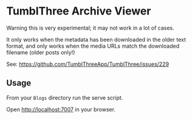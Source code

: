 # TumblThree Archive Viewer

Warning this is very experimental; it may not work in a lot of cases.

It only works when the metadata has been downloaded in the older text format, and only works
when the media URLs match the downloaded filename (older posts only!)

See: https://github.com/TumblThreeApp/TumblThree/issues/229

## Usage

From your `Blogs` directory run the serve script.

Open <http://localhost:7007> in your browser.
